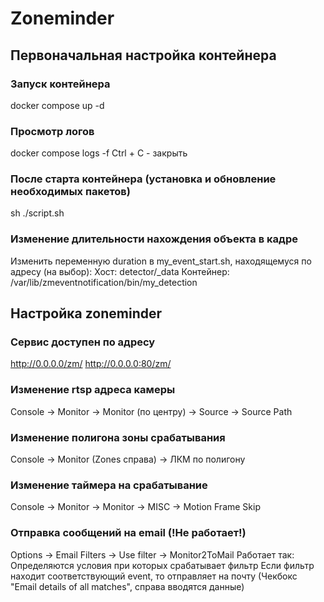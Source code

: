 # Zoneminder

## Первоначальная настройка контейнера

### Запуск контейнера
docker compose up -d

### Просмотр логов
docker compose logs -f
Ctrl + C - закрыть

### После старта контейнера (установка и обновление необходимых пакетов)
sh ./script.sh

### Изменение длительности нахождения объекта в кадре
Изменить переменную duration в my_event_start.sh, находящемуся по адресу (на выбор):
Хост: detector/_data
Контейнер: /var/lib/zmeventnotification/bin/my_detection


## Настройка zoneminder

### Сервис доступен по адресу
http://0.0.0.0/zm/
http://0.0.0.0:80/zm/

### Изменение rtsp адреса камеры
Console -> Monitor -> Monitor (по центру) -> Source -> Source Path	

### Изменение полигона зоны срабатывания
Console -> Monitor (Zones справа) -> ЛКМ по полигону

### Изменение таймера на срабатывание
Console -> Monitor -> Monitor -> MISC -> Motion Frame Skip

### Отправка сообщений на email (!Не работает!)
Options -> Email
Filters -> Use filter -> Monitor2ToMail
Работает так:
Определяются условия при которых срабатывает фильтр
Если фильтр находит соответствующий event, то отправляет на почту
(Чекбокс "Email details of all matches", справа вводятся данные)
